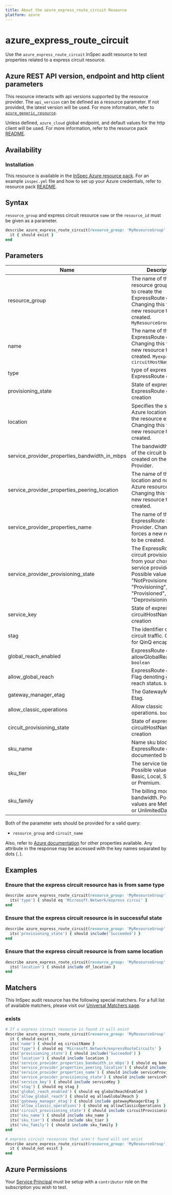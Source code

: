 ```yaml
---
title: About the azure_express_route_circuit Resource
platform: azure
---
```


# azure_express_route_circuit

Use the `azure_express_route_circuit` InSpec audit resource to test properties related to a express circuit resource.

## Azure REST API version, endpoint and http client parameters

This resource interacts with api versions supported by the resource provider.
The `api_version` can be defined as a resource parameter.
If not provided, the latest version will be used.
For more information, refer to [`azure_generic_resource`](azure_generic_resource.md).

Unless defined, `azure_cloud` global endpoint, and default values for the http client will be used.
For more information, refer to the resource pack [README](../../README.md).

## Availability

### Installation

This resource is available in the [InSpec Azure resource pack](https://github.com/inspec/inspec-azure).
For an example `inspec.yml` file and how to set up your Azure credentials, refer to resource pack [README](../../README.md#Service-Principal).

## Syntax

`resource_group` and express circuit resource `name` or the `resource_id` must be given as a parameter.
```ruby
describe azure_express_route_circuit(resource_group: 'MyResourceGroup', name: 'express circuit_name') do
  it { should exist }
end
```
## Parameters

| Name                           | Description                                                                      |
|--------------------------------|----------------------------------------------------------------------------------|
| resource_group                 | The name of the resource group in which to create the ExpressRoute circuit. Changing this forces a new resource to be created. `MyResourceGroup`    |
| name                           | The name of the ExpressRoute circuit. Changing this forces a new resource to be created. `Myexpress circuitHostName`                          |
| type                           | type of express ExpressRoute circuit                                                          |
| provisioning_state             | State of express ExpressRoute circuit creation                                                |
| location             | Specifies the supported Azure location where the resource exists. Changing this forces a new resource to be created.                                              |
| service_provider_properties_bandwidth_in_mbps             | The bandwidth in Mbps of the circuit being created on the Service Provider.                                                |
| service_provider_properties_peering_location             | The name of the peering location and not the Azure resource location. Changing this forces a new resource to be created.                                              |
| service_provider_properties_name             | The name of the ExpressRoute Service Provider. Changing this forces a new resource to be created.                                                |
| service_provider_provisioning_state             | The ExpressRoute circuit provisioning state from your chosen service provider. Possible values are "NotProvisioned", "Provisioning", "Provisioned", and "Deprovisioning".                                                |
| service_key             | State of express circuitHostName creation                                                |
| stag             | The identifier of the circuit traffic. Outer tag for QinQ encapsulation.                                              |
| global_reach_enabled             | ExpressRoute circuit allowGlobalReachEnable   `boolean`                                          |
| allow_global_reach             | ExpressRoute circuit Flag denoting global reach status. `boolean`                                          |
| gateway_manager_etag             | The GatewayManager Etag.                                                |
| allow_classic_operations             | Allow classic operations. `boolean`                                                |
| circuit_provisioning_state             | State of express circuitHostName creation                                                |
| sku_name             | Name sku block for the ExpressRoute circuit as documented below.                                               |
| sku_tier             | The service tier. Possible values are Basic, Local, Standard or Premium.                                               |
| sku_family             | The billing mode for bandwidth. Possible values are MeteredData or UnlimitedData.                                             |
Both of the parameter sets should be provided for a valid query:
- `resource_group` and `circuit_name`


Also, refer to [Azure documentation](https://docs.microsoft.com/en-us/rest/api/expressroute/express-route-circuits/get) for other properties available.
Any attribute in the response may be accessed with the key names separated by dots (`.`).


## Examples

### Ensure that the express circuit resource has is from same type
```ruby
describe azure_express_route_circuit(resource_group: 'MyResourceGroup', name: 'express circuit_name') do
  its('type') { should eq 'Microsoft.Network/express circui' }
end
```
### Ensure that the express circuit resource is in successful state
```ruby
describe azure_express_route_circuit(resource_group: 'MyResourceGroup', name: 'express circuit_name') do
  its('provisioning_state') { should include('Succeeded') }
end
```

### Ensure that the express circuit resource is from same location
```ruby
describe azure_express_route_circuit(resource_group: 'MyResourceGroup', name: 'circuit_name') do
  its('location') { should include df_location }
end
```
## Matchers

This InSpec audit resource has the following special matchers. For a full list of available matchers, please visit our [Universal Matchers page](/inspec/matchers/).

### exists
```ruby
# If a express circuit resource is found it will exist
describe azure_express_route_circuit(resource_group: 'MyResourceGroup', name: 'mycircuit_name') do
  it { should exist }
  its('name') { should eq circuitName }
  its('type') { should eq 'Microsoft.Network/expressRouteCircuits' }
  its('provisioning_state') { should include('Succeeded') }
  its('location') { should include location }
  its('service_provider_properties_bandwidth_in_mbps') { should eq bandwidthInMbps }
  its('service_provider_properties_peering_location') { should include peeringLocation }
  its('service_provider_properties_name') { should include serviceProviderName }
  its('service_provider_provisioning_state') { should include serviceProviderProvisioningState }
  its('service_key') { should include serviceKey }
  its('stag') { should eq stag }
  its('global_reach_enabled') { should eq globalReachEnabled }
  its('allow_global_reach') { should eq allowGlobalReach }
  its('gateway_manager_etag') { should include gatewayManagerEtag }
  its('allow_classic_operations') { should eq allowClassicOperations }
  its('circuit_provisioning_state') { should include circuitProvisioningState }
  its('sku_name') { should include sku_name }
  its('sku_tier') { should include sku_tier }
  its('sku_family') { should include sku_family }
end

# express circuit resources that aren't found will not exist
describe azure_express_route_circuit(resource_group: 'MyResourceGroup', name: 'DoesNotExist') do
  it { should_not exist }
end
```

## Azure Permissions

Your [Service Principal](https://docs.microsoft.com/en-us/azure/azure-resource-manager/resource-group-create-service-principal-portal) must be setup with a `contributor` role on the subscription you wish to test.